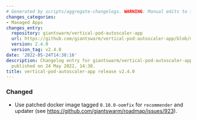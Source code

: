 ```yaml
---
# Generated by scripts/aggregate-changelogs. WARNING: Manual edits to this files will be overwritten.
changes_categories:
- Managed Apps
changes_entry:
  repository: giantswarm/vertical-pod-autoscaler-app
  url: https://github.com/giantswarm/vertical-pod-autoscaler-app/blob/master/CHANGELOG.md#240---2022-05-24
  version: 2.4.0
  version_tag: v2.4.0
date: '2022-05-24T14:38:16'
description: Changelog entry for giantswarm/vertical-pod-autoscaler-app version 2.4.0,
  published on 24 May 2022, 14:38.
title: vertical-pod-autoscaler-app release v2.4.0
---
```


### Changed
- Use patched docker image tagged `0.10.0-oomfix` for `recommender` and updater (see https://github.com/giantswarm/roadmap/issues/923).
